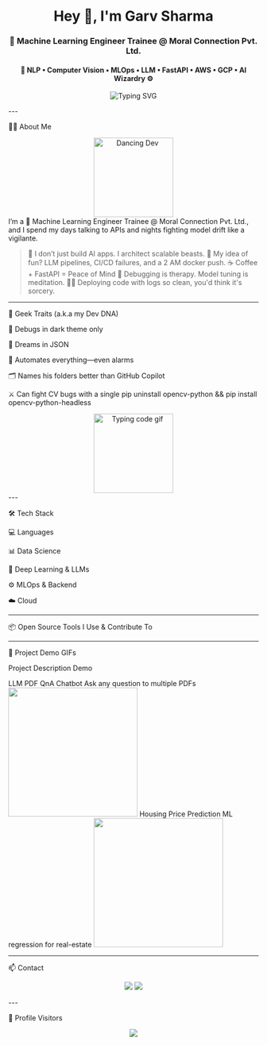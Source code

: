 <h1 align="center">Hey 👋, I'm Garv Sharma</h1>
<h3 align="center">🚀 Machine Learning Engineer Trainee @ Moral Connection Pvt. Ltd.</h3>
<h4 align="center">🥑 NLP • Computer Vision • MLOps • LLM • FastAPI • AWS • GCP • AI Wizardry ⚙️</h4><p align="center">
  <img src="https://readme-typing-svg.demolab.com?font=Fira+Code&size=24&duration=4000&pause=1200&color=00FFEE&background=00000000&center=true&vCenter=true&multiline=true&width=1100&lines=🚀+Building+AI+Apps+with+FastAPI+%2C+LangChain+%2C+LLMs;☁️+Automating+MLOps+on+AWS+%7C+GCP+%7C+Airflow+%7C+MLflow;🤖+NLP+%7C+Computer+Vision+%7C+Recommendation+Engines;🧠+Debugging+at+2AM+because+why+not%3F;💥+Deploying+like+a+wizard" alt="Typing SVG">
</p>
---

👨‍🚀 About Me

<div align="center">
  <img src="https://media.giphy.com/media/3o7aD2saalBwwftBIY/giphy.gif" width="160" alt="Dancing Dev" />
</div>I’m a 🧠 Machine Learning Engineer Trainee @ Moral Connection Pvt. Ltd., and I spend my days talking to APIs and nights fighting model drift like a vigilante.

> 🔧 I don’t just build AI apps. I architect scalable beasts.
🤖 My idea of fun? LLM pipelines, CI/CD failures, and a 2 AM docker push.
☕ Coffee + FastAPI = Peace of Mind
🧪 Debugging is therapy. Model tuning is meditation.
🧙‍♂️ Deploying code with logs so clean, you'd think it's sorcery.




---

🧠 Geek Traits (a.k.a my Dev DNA)

🌙 Debugs in dark theme only

🧾 Dreams in JSON

🦾 Automates everything—even alarms

🗂️ Names his folders better than GitHub Copilot

⚔️ Can fight CV bugs with a single pip uninstall opencv-python && pip install opencv-python-headless


<div align="center">
  <img src="https://media.giphy.com/media/26xBwdIuRJiAIqHwA/giphy.gif" width="160" alt="Typing code gif" />
</div>
---

🛠️ Tech Stack

💻 Languages




📊 Data Science





🤖 Deep Learning & LLMs






⚙️ MLOps & Backend







☁️ Cloud





---

📦 Open Source Tools I Use & Contribute To

     


---

🎥 Project Demo GIFs

Project	Description	Demo

LLM PDF QnA Chatbot	Ask any question to multiple PDFs	<img src="https://media.giphy.com/media/v1.Y2lkPTc5MGI3NjExYTg4OWUzOGUzNmEwODhkNmI5YTVjYjIxNDg0NDBjOGE1YmI1NDkyYSZjdD1n/VbnUQpnihPSIgIXuZv/giphy.gif" width="260">
Housing Price Prediction	ML regression for real-estate	<img src="https://media.giphy.com/media/v1.Y2lkPTc5MGI3NjExNDg0NjM4MjViOGE0ZmVhZGRlODQ3YjUyZGM0ZWI0M2ZjMDAxZjk3MyZjdD1n/dsKnRuALlWsZG/giphy.gif" width="260">



---

📫 Contact

<p align="center">
  <a href="mailto:garvsharma835@gmail.com"><img src="https://img.shields.io/badge/Gmail-D14836?style=for-the-badge&logo=gmail" /></a>
  <a href="https://github.com/Garv321"><img src="https://img.shields.io/badge/GitHub-181717?style=for-the-badge&logo=github" /></a>
</p>
---

👀 Profile Visitors

<p align="center">
  <img src="https://profile-counter.glitch.me/Garv321/count.svg" />
</p>
